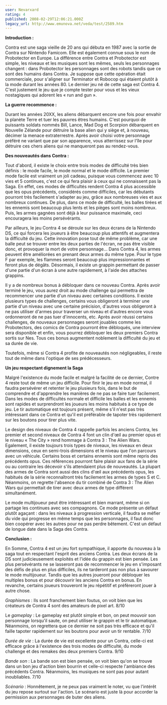 ```yaml
---
user: Nevarxard
rating: 4
published: 2008-02-29T12:06:21.000Z
legacy_url: http://www.emunova.net/veda/test/2589.htm
---
```

**Introduction :**  

  

Contra est une saga vieille de 20 ans qui débuta en 1987 avec la sortie de Contra sur Nintendo Famicom. Elle est également connue sous le nom de Probotector en Europe. La différence entre Contra et Probotector est simple, les niveaux et les musiques sont les mêmes, seuls les personnages changent : dans Probotector les personnages sont des robots tandis que ce sont des humains dans Contra. Je suppose que cette opération était commerciale, pour s'aligner sur Terminator et Robocop qui étaient plutôt à la mode durant les années 80\. Le dernier jeu né de cette saga est Contra 4\. C'est justement le jeu que je compte tester pour vous et les vieux nostagiques qui adorent les « run and gun ».  

  

**La guerre recommence :**  

  

Durant les années 20XX, les aliens débarquent encore une fois pour envahir la planète Terre et tuer les pauvres êtres humains. C'est pourquoi de puissants soldats nommés Bill, Lance, Mad Dog et Scorpion débarquent en Nouvelle Zélande pour détruire la base alien qui y siège et, à nouveau, décimer la menace extraterrestre. Après avoir choisi votre personnage préféré ne variant que par son apparence, vous atterrissez sur l'île pour détruire ces chers aliens qui ne manqueront pas au rendez-vous.  

  

**Des nouveautés dans Contra :**  

  

Tout d'abord, il existe le choix entre trois modes de difficulté très bien définis : le mode facile, le mode normal et le mode difficile. Le premier mode facile est vraiment un joli cadeau, puisque vous commencez avec 10 vies et 5 continues, c'est ce qui fera plaisir à ceux qui ne connaissent pas la Saga. En effet, ces modes de difficultés rendent Contra 4 plus accessible que les opus précédents, considérés comme difficiles, car les débutants pourront très facilement s'adapter au jeu, grâce aux nombreuses vies et aux nombreux continues. De plus, dans ce mode de difficulté, les balles tirées et les ennemis sont beaucoup plus lents et les pièges sont moins nombreux. Puis, les armes gagnées sont déjà à leur puissance maximale, ceci encouragera les moins persévérants.  

Par ailleurs, le jeu Contra 4 se déroule sur les deux écrans de la Nintendo DS, ce qui forcera les joueurs à être beaucoup plus attentifs et augmentera la difficulté du jeu. Cette innovation pose tout de même problème, car une balle peut se trouver entre les deux parties de l'écran, ne pas être visible donc, et provoquer la mort de votre personnage... Dans Contra 4, les armes peuvent être améliorées en prenant deux armes du même type. Pour le type F par exemple, les flammes seront beaucoup plus impressionnantes et feront plus de dégâts. Désormais, il existe un grappin permettant de passer d'une partie d'un écran à une autre rapidement, à l'aide des attaches grappins.  

Il y a de nombreux bonus à débloquer dans ce nouveau Contra. Après avoir terminé le jeu, vous aurez droit au mode challenge qui permettra de recommencer une partie d'un niveau avec certaines conditions. Il existe plusieurs types de challenges, certains vous obligeront à terminer une partie d'un niveau avec une certaine précision, d'autres vous obligeront à ne pas utiliser d'armes pour traverser un niveau et d'autres encore vous ordonneront de ne pas tuer d'innocents, etc. Après avoir réussi certains challenges, de nouveaux personnages seront jouables comme les Probotectors, des comics de Contra pourront être débloqués, une interview sera disponible et enfin, vous pourrez débloquer les deux premiers Contra sortis sur Nes. Tous ces bonus augmentent noblement la difficulté du jeu et sa durée de vie.  

  

Toutefois, même si Contra 4 profite de nouveautés non négligeables, il reste tout de même dans l'optique de ses prédécesseurs.  

  

**Un jeu respectant dignement la Saga**  

  

Malgré l'existence du mode facile et malgré la facilité de ce dernier, Contre 4 reste tout de même un jeu difficile. Pour finir le jeu en mode normal, il faudra persévérer et retenter le jeu plusieurs fois, dans le but de comprendre et d'apprendre les manières de ne pas se faire tuer facilement. Dans les modes de difficultés normale et difficile les balles et les ennemis sont rapides et surprendront les joueurs les moins habitués à ce type de jeu. Le tir automatique est toujours présent, même s'il n'est pas très intéressant dans ce Contra et qu'il est préférable de tapoter très rapidement sur les boutons pour tirer plus vite.  

Le design des niveaux de Contra 4 rappelle parfois les anciens Contra, les premier et second niveaux de Contra 4 font un clin d'œil au premier opus et le niveau « The City » rend hommage à Contra 3 : The Alien Wars. Egalement, il existe toujours trois types de niveaux, les niveaux en deux dimensions, ceux en semi-trois dimensions et le niveau que l'on parcours avec un véhicule. Certains boss et certains ennemis sont même repris des précédents opus. Ces références pourront faire plaisir aux fans de la série ou au contraire les décevoir s'ils attendaient plus de nouveautés. La plupart des armes de Contra sont aussi des clins d'œil aux précédents opus, les habitués de la série reconnaîtront très facilement les armes de types S et C. Néanmoins, on regrette l'absence du tir combiné de Contra 3 : The Alien Wars qui permettait de tirer avec deux armes de type différent simultanément.   

Le mode multijoueur peut être intéressant et bien marrant, même si on partage les continues avec ses compagnons. Ce mode présente un défaut plutôt agaçant : dans les niveaux à progression verticale, il faudra se méfier du vide qui progresse en même temps que les personnages, il faut donc bien coopérer avec les autres pour ne pas perdre bêtement. C'est un défaut de longue date dans la Saga des Contra.  

  

**Conclusion :**  

  

En Somme, Contra 4 est un jeu fort sympathique, il apporte du nouveau à la saga tout en respectant l'esprit des anciens Contra. Les deux écrans de la DS sont judicieusement exploités et l'idée du grappin est bien pensée. Les plus persévérants ne se lasseront pas de recommencer le jeu en s'imposant des défis de plus en plus difficiles, ils ne tarderont pas non plus à savourer le mode multijoueur. Tandis que les autres joueront pour débloquer les multiples bonus et pour découvrir les anciens Contra en bonus. En revanche, certains joueurs trouveront le jeu répétitif et préfèreront jouer à autre chose.  

  

  

_Graphismes_ : Ils sont franchement bien foutus, on voit bien que les créateurs de Contra 4 sont des amateurs de pixel art. 8/10  

  

Le _gameplay_ : Le gameplay est plutôt simple et bon, on peut mouvoir son personnage lorsqu'il saute, on peut utiliser le grappin et le tir automatique. Néanmoins, on regrettera que ce dernier ne soit pas très efficace et qu'il faille tapoter rapidement sur les boutons pour avoir un tir rentable. 7/10  

  

_Durée de vie_ : La durée de vie est excellente pour un Contra, celle-ci est efficace grâce à l'existence des trois modes de difficulté, du mode challenge et des remakes des deux premiers Contra. 9/10  

  

_Bande son_ : La bande son est bien pensée, on voit bien qu'on se trouve dans un bon jeu d'action bien bourrin et celle-ci respecte l'ambiance des précédents Contra. Néanmoins, les musiques ne sont pas pour autant inoubliables. 7/10  

  

_Scénario_ : Honnêtement, je ne peux pas vraiment le noter, vu que l'intérêt du jeu repose surtout sur l'action. Le scénario est juste là pour accorder la permission aux personnages de buter des aliens.